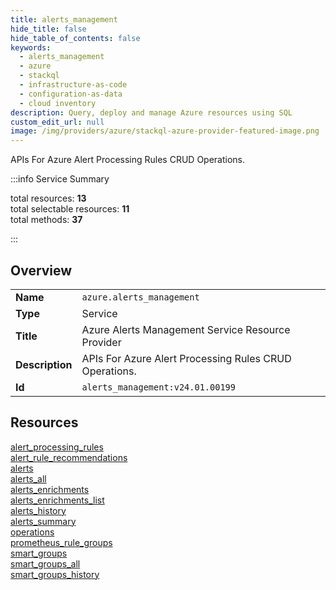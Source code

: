 ```yaml
---
title: alerts_management
hide_title: false
hide_table_of_contents: false
keywords:
  - alerts_management
  - azure
  - stackql
  - infrastructure-as-code
  - configuration-as-data
  - cloud inventory
description: Query, deploy and manage Azure resources using SQL
custom_edit_url: null
image: /img/providers/azure/stackql-azure-provider-featured-image.png
---
```

APIs For Azure Alert Processing Rules CRUD Operations.  
    
:::info Service Summary

<div class="row">
<div class="providerDocColumn">
<span>total resources:&nbsp;<b>13</b></span><br />
<span>total selectable resources:&nbsp;<b>11</b></span><br />
<span>total methods:&nbsp;<b>37</b></span><br />
</div>
</div>

:::

## Overview
<table><tbody>
<tr><td><b>Name</b></td><td><code>azure.alerts_management</code></td></tr>
<tr><td><b>Type</b></td><td>Service</td></tr>
<tr><td><b>Title</b></td><td>Azure Alerts Management Service Resource Provider</td></tr>
<tr><td><b>Description</b></td><td>APIs For Azure Alert Processing Rules CRUD Operations.</td></tr>
<tr><td><b>Id</b></td><td><code>alerts_management:v24.01.00199</code></td></tr>
</tbody></table>

## Resources
<div class="row">
<div class="providerDocColumn">
<a href="/providers/azure/alerts_management/alert_processing_rules/">alert_processing_rules</a><br />
<a href="/providers/azure/alerts_management/alert_rule_recommendations/">alert_rule_recommendations</a><br />
<a href="/providers/azure/alerts_management/alerts/">alerts</a><br />
<a href="/providers/azure/alerts_management/alerts_all/">alerts_all</a><br />
<a href="/providers/azure/alerts_management/alerts_enrichments/">alerts_enrichments</a><br />
<a href="/providers/azure/alerts_management/alerts_enrichments_list/">alerts_enrichments_list</a><br />
<a href="/providers/azure/alerts_management/alerts_history/">alerts_history</a><br />
</div>
<div class="providerDocColumn">
<a href="/providers/azure/alerts_management/alerts_summary/">alerts_summary</a><br />
<a href="/providers/azure/alerts_management/operations/">operations</a><br />
<a href="/providers/azure/alerts_management/prometheus_rule_groups/">prometheus_rule_groups</a><br />
<a href="/providers/azure/alerts_management/smart_groups/">smart_groups</a><br />
<a href="/providers/azure/alerts_management/smart_groups_all/">smart_groups_all</a><br />
<a href="/providers/azure/alerts_management/smart_groups_history/">smart_groups_history</a><br />
</div>
</div>
